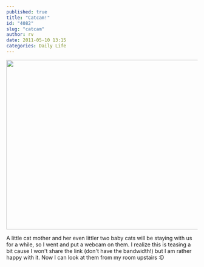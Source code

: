 ```yaml
---
published: true
title: "Catcam!"
id: "4082"
slug: "catcam"
author: rv
date: 2011-05-10 13:15
categories: Daily Life
---
```

<a href="https://s3.amazonaws.com/cfwblog/uploads/2011/05/cats.jpg">
<img class="aligncenter size-large wp-image-4083" title="cats" src="https://s3.amazonaws.com/cfwblog/uploads/2011/05/cats-600x446.jpg" alt="" width="600" height="446" /></a>

A little cat mother and her even littler two baby cats will be staying with us for a while, so I went and put a webcam on them. I realize this is teasing a bit cause I won't share the link (don't have the bandwidth!) but I am rather happy with it. Now I can look at them from my room upstairs :D

&nbsp;

&nbsp;